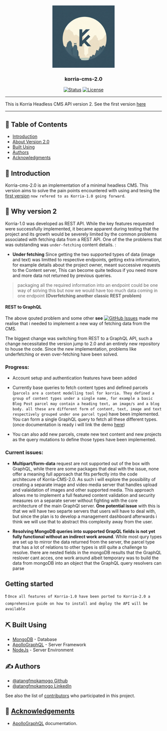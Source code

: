 <p align="center">
  <a href="" rel="noopener">
 <img width=200px height=200px src="/minimalistickorria.jpeg" alt="Project logo"></a>
</p>

<h3 align="center">korria-cms-2.0</h3>

<div align="center">

[![Status](https://img.shields.io/badge/status-active-success.svg)]()
[![License](https://img.shields.io/badge/license-MIT-blue.svg)](/LICENSE)

</div>

---

This is Korria Headless CMS API version 2. See the first version [here](https://github.com/AtangfMokamogo/korria-cms)

---

## 📝 Table of Contents

- [Introduction](#introduction)
- [About Version 2.0](#about)
- [Built Using](#built_using)
- [Authors](#authors)
- [Acknowledgments](#acknowledgement)

## 🧐 Introduction <a name = "introduction"></a>

Korria-cms-2.0 is an implementation of a minimal headless CMS. This version aims to solve the pain points encountered with using and tesing the [first version](https://github.com/AtangfMokamogo/korria-cms) `now refered to as Korria-1.0 going forward`.

## 🏁 Why version 2 <a name = "about"></a>

Korria-1.0 was developed as REST API. While the key features requested were successfully implemented, it became apparent during testing that the project and its growth would be severely limited by the common problems associated with fetching data from a REST API. One of the the problems that was outstanding was `under-fetching` content details. :

- **Under fetching**
Since getting the two supported types of data (image and text) was limitted to respective endpoints, getting extra information, for example details about the project owner, meant successive requests to the Content server, This can become quite tedious if you need more and more data not returned by previous queries.

> packaging all the required information into an endpoint could be one way of solving this but now we would have too much data coming in one endpoint **(Overfetching another classic REST problem)**

#### REST to GraphQL

The above qouted problem and some other **see** [![GitHub Issues](https://img.shields.io/github/issues/atangfmokamogo/korria-cms)](https://github.com/atangfmokamogo/korria-cms/issues) made me realise that i needed to implement a new way of fetching data from the CMS.

The biggest change was switching from REST to a GraphQL API, such a change necessitated the version jump to 2.0 and an entirely new repository to house the code. Since the new implementation, problems like underfetching or even over-fetching have been solved.

### Progress:

- Account setup and authentication features have been added

- Currently base queries to fetch content types and defined parcels (`parcels are a content modelling tool for korria. They defined a group of content types under a single name, for example a basic Blog Post parcel may contain a heading text, an image/s and a blog body. all these are different form of content, text, image and text respectively grouped under one parcel type`) have been implemented. You can form a single GraphQL query to fetch all these different types. (once documentation is ready i will link the demo [here]())

- You can also add new parcels, create new text content and new projects as the query mutations to define those types have been implemented.

### Current issues:

- **Multipart/form-data** request are not supported out of the box with GraphQL, while there are some packages that deal with the issue, none offer a meaning full approach that fits perfectly into the code architecure of Korria-CMS-2.0. As such i will explore the possibility of creating a separate image and video media server that handles upload and valaidation of images and other supported media.
This approach allows me to implement a full featured content validation and security measures on a separate server without fighting with the core architecture of the main GraphQl server.
**One potential issue** with this is that we will have two separte servers that users will have to deal with, but since the plan is to develop a management dashboard afterwards i think we will use that to abstract this complexity away from the user.

- **Resolving MongoDB queries into supported GrapQL fields is not yet fully functional without an indirect work around**. While most qury types are set up to mirror the data returned from the server, the parcel type that has a lot of relations to other types is still quite a challenge to resolve. there are nested fields in the mongoDB results that the GraphQL reslover cant acces, one work around albeit temporary was to build the data from mongoDB into an object that the GraphQL query resolvers can parse

## Getting started

:exclamation: `Once all features of Korria-1.0 have been ported to Korria-2.0 a comprehensive guide on how to install and deploy the API will be available`

## ⛏️ Built Using <a name = "built_using"></a>

- [MongoDB](https://www.mongodb.com/) - Database
- [ApolloGraphQL](https://www.apollographql.com/) - Server Framework
- [NodeJs](https://nodejs.org/en/) - Server Environment

## ✍️ Authors <a name = "authors"></a>

- [@atangfmokamogo Github](https://github.com/atangfmokamogo)
- [@atangfmokamogo LinkedIn](www.linkedin.com/in/atang-mokamogo-955610253)

See also the list of [contributors](https://github.com/atangfmokamogo/korria-cms-2.0/contributors) who participated in this project.

## 🎉 [Acknowledgements](https://github.com/AtangfMokamogo/korria-cms#-acknowledgements-) <a name = 'acknowledgement'></a>

- [ApolloGraphQL](https://www.apollographql.com/docs/) documentation.
